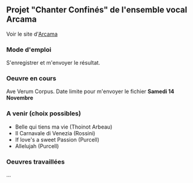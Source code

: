 ## Projet "Chanter Confinés" de l'ensemble vocal Arcama

Voir le site d'[Arcama](http://evarcama.fr/)

### Mode d'emploi
S'enregistrer et m'envoyer le résultat.

### Oeuvre en cours
Ave Verum Corpus. Date limite pour m'envoyer le fichier **Samedi 14 Novembre**

### A venir (choix possibles)

- Belle qui tiens ma vie (Thoinot Arbeau)
- Il Carnavale di Venezia (Rossini)
- If love's a sweet Passion (Purcell)
- Allelujah (Purcell)

### Oeuvres travaillées
...
